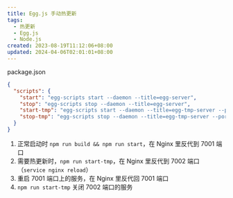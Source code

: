 ```yaml
---
title: Egg.js 手动热更新
tags:
  - 热更新
  - Egg.js
  - Node.js
created: 2023-08-19T11:12:06+08:00
updated: 2024-04-06T02:01:01+08:00
---
```


package.json

```json
{
  "scripts": {
    "start": "egg-scripts start --daemon --title=egg-server",
    "stop": "egg-scripts stop --daemon --title=egg-server",
    "start-tmp": "egg-scripts start --daemon --title=egg-tmp-server --port=7002",
    "stop-tmp": "egg-scripts stop --daemon --title=egg-tmp-server --port=7002"
  }
}
```

1. 正常启动时 `npm run build && npm run start`，在 Nginx 里反代到 7001 端口
2. 需要热更新时，`npm run start-tmp`，在 Nginx 里反代到 7002 端口（`service nginx reload`）
3. 重启 7001 端口上的服务，在 Nginx 里反代回 7001 端口
4. `npm run start-tmp` 关闭 7002 端口的服务
